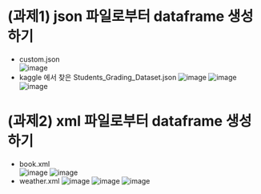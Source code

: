 # (과제1) json 파일로부터 dataframe 생성하기
- custom.json\
![image](https://github.com/user-attachments/assets/b628165e-f39b-4ffe-aeb7-ed15b8e7dfcb)
- kaggle 에서 찾은 Students_Grading_Dataset.json
![image](https://github.com/user-attachments/assets/4dedc60a-ce5b-42a7-8692-c1103c1100bc)
![image](https://github.com/user-attachments/assets/5d0845f1-eb4b-407d-b571-e317b0141dda)
![image](https://github.com/user-attachments/assets/68d5d581-7670-4918-8dc3-20e241d92b2d)


# (과제2) xml 파일로부터 dataframe 생성하기
- book.xml\
![image](https://github.com/user-attachments/assets/0023b46a-4de7-4144-ae93-74661539725f)
![image](https://github.com/user-attachments/assets/77badaae-85ad-4ab7-9ef4-d65bfe772c3a)
- weather.xml
![image](https://github.com/user-attachments/assets/ebf6f35f-f304-4a8d-af62-d600c0471d14)
![image](https://github.com/user-attachments/assets/d329efeb-a713-4268-af8b-44df3a087d68)
![image](https://github.com/user-attachments/assets/fdb24091-8895-4eb1-a67f-5b4eab1bcacf)
